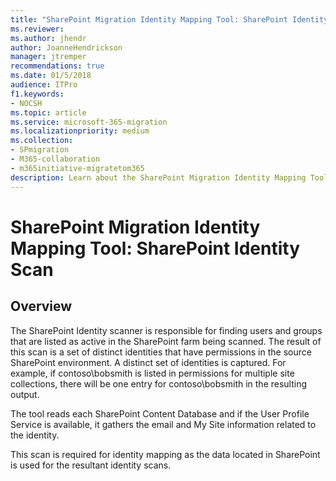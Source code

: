 ```yaml
---
title: "SharePoint Migration Identity Mapping Tool: SharePoint Identity Scan"
ms.reviewer: 
ms.author: jhendr
author: JoanneHendrickson
manager: jtremper
recommendations: true
ms.date: 01/5/2018
audience: ITPro
f1.keywords:
- NOCSH
ms.topic: article
ms.service: microsoft-365-migration
ms.localizationpriority: medium
ms.collection:
- SPmigration
- M365-collaboration
- m365initiative-migratetom365
description: Learn about the SharePoint Migration Identity Mapping Tool SharePoint Identity Scan.
---
```


# SharePoint Migration Identity Mapping Tool: SharePoint Identity Scan

## Overview

The SharePoint Identity scanner is responsible for finding users and groups that are listed as active in the SharePoint farm being scanned. The result of this scan is a set of distinct identities that have permissions in the source SharePoint environment. A distinct set of identities is captured. For example, if contoso\bobsmith is listed in permissions for multiple site collections, there will be one entry for contoso\bobsmith in the resulting output.
  
The tool reads each SharePoint Content Database and if the User Profile Service is available, it gathers the email and My Site information related to the identity.
  
This scan is required for identity mapping as the data located in SharePoint is used for the resultant identity scans. 
